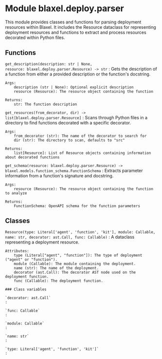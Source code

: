 Module blaxel.deploy.parser
===========================
This module provides classes and functions for parsing deployment resources within Blaxel.
It includes the Resource dataclass for representing deployment resources and functions to extract and process resources
decorated within Python files.

Functions
---------

`get_description(description: str | None, resource: blaxel.deploy.parser.Resource) ‑> str`
:   Gets the description of a function from either a provided description or the function's docstring.
    
    Args:
        description (str | None): Optional explicit description
        resource (Resource): The resource object containing the function
    
    Returns:
        str: The function description

`get_resources(from_decorator, dir) ‑> list[blaxel.deploy.parser.Resource]`
:   Scans through Python files in a directory to find functions decorated with a specific decorator.
    
    Args:
        from_decorator (str): The name of the decorator to search for
        dir (str): The directory to scan, defaults to "src"
    
    Returns:
        list[Resource]: List of Resource objects containing information about decorated functions

`get_schema(resource: blaxel.deploy.parser.Resource) ‑> blaxel.models.function_schema.FunctionSchema`
:   Extracts parameter information from a function's signature and docstring.
    
    Args:
        resource (Resource): The resource object containing the function to analyze
    
    Returns:
        FunctionSchema: OpenAPI schema for the function parameters

Classes
-------

`Resource(type: Literal['agent', 'function', 'kit'], module: Callable, name: str, decorator: ast.Call, func: Callable)`
:   A dataclass representing a deployment resource.
    
    Attributes:
        type (Literal["agent", "function"]): The type of deployment ("agent" or "function").
        module (Callable): The module containing the deployment.
        name (str): The name of the deployment.
        decorator (ast.Call): The decorator AST node used on the deployment function.
        func (Callable): The deployment function.

    ### Class variables

    `decorator: ast.Call`
    :

    `func: Callable`
    :

    `module: Callable`
    :

    `name: str`
    :

    `type: Literal['agent', 'function', 'kit']`
    :